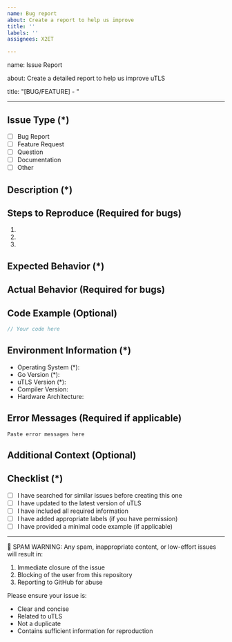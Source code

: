 ```yaml
---
name: Bug report
about: Create a report to help us improve
title: ''
labels: ''
assignees: X2ET

---
```


name: Issue Report

about: Create a detailed report to help us improve uTLS

title: "[BUG/FEATURE] - "

---

<!-- 
⚠️ IMPORTANT: 
- Fields marked with (*) are REQUIRED
- Please fill in as much information as possible
- Spam or inappropriate content will result in an immediate block from this repository
-->

## Issue Type (*)
- [ ] Bug Report
- [ ] Feature Request
- [ ] Question
- [ ] Documentation
- [ ] Other

## Description (*)
<!-- Provide a clear and detailed description of the issue -->




## Steps to Reproduce (Required for bugs)
<!-- Provide detailed steps to reproduce the behavior -->
1. 
2. 
3. 

## Expected Behavior (*)
<!-- Describe what you expected to happen -->




## Actual Behavior (Required for bugs)
<!-- Describe what actually happened -->




## Code Example (Optional)
<!-- If applicable, provide a minimal code example that demonstrates the issue -->
```go
// Your code here
```

## Environment Information (*)
<!-- Please complete all required information -->
- Operating System (*): 
- Go Version (*): 
- uTLS Version (*): 
- Compiler Version: 
- Hardware Architecture: 

## Error Messages (Required if applicable)
<!-- Please provide full error messages/stack traces -->
```
Paste error messages here
```

## Additional Context (Optional)
<!-- Add any other context, screenshots, or relevant information -->




## Checklist (*)
<!-- Please check all applicable items -->
- [ ] I have searched for similar issues before creating this one
- [ ] I have updated to the latest version of uTLS
- [ ] I have included all required information
- [ ] I have added appropriate labels (if you have permission)
- [ ] I have provided a minimal code example (if applicable)

---


🚫 SPAM WARNING:
Any spam, inappropriate content, or low-effort issues will result in:
1. Immediate closure of the issue
2. Blocking of the user from this repository
3. Reporting to GitHub for abuse

Please ensure your issue is:
- Clear and concise
- Related to uTLS
- Not a duplicate
- Contains sufficient information for reproduction
